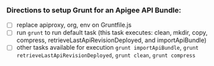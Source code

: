 ### Directions to setup Grunt for an Apigee API Bundle:

- [ ] replace apiproxy, org, env on Gruntfile.js
- [ ] run ```grunt``` to run default task (this task executes: clean, mkdir, copy, compress, retrieveLastApiRevisionDeployed, and importApiBundle)
- [ ] other tasks available for execution ```grunt importApiBundle```, ```grunt retrieveLastApiRevisionDeployed```, ```grunt clean```, ```grunt compress```
